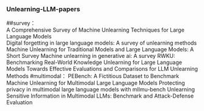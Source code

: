 ### Unlearning-LLM-papers
##survey：\
A Comprehensive Survey of Machine Unlearning Techniques for Large Language Models \
Digital forgetting in large language models: A survey of unlearning methods \
Machine Unlearning for Traditional Models and Large Language Models: A Short Survey
Machine unlearning in generative ai: A survey
RWKU: Benchmarking Real-World Knowledge Unlearning for Large Language Models
Towards Effective Evaluations and Comparisons for LLM Unlearning Methods
#multimodal：
PEBench: A Fictitious Dataset to Benchmark Machine Unlearning for Multimodal Large Language Models
Protecting privacy in multimodal large language models with mllmu-bench
Unlearning Sensitive Information in Multimodal LLMs: Benchmark and Attack-Defense Evaluation
